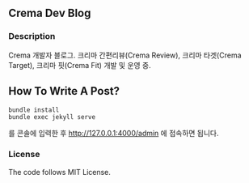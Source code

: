 ## Crema Dev Blog

### Description

Crema 개발자 블로그. 크리마 간편리뷰(Crema Review), 크리마 타겟(Crema Target), 크리마 핏(Crema Fit) 개발 및 운영 중.

## How To Write A Post?

```
bundle install
bundle exec jekyll serve
```

를 콘솔에 입력한 후 http://127.0.0.1:4000/admin 에 접속하면 됩니다.

### License

The code follows MIT License.
